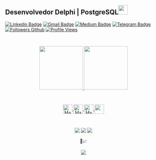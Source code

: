 ## Desenvolvedor Delphi | PostgreSQL<img src="https://media.giphy.com/media/WUlplcMpOCEmTGBtBW/giphy.gif" width="30">
[![Linkedin Badge](https://img.shields.io/badge/-Linkedin-blue?style=flat&logo=Linkedin&logoColor=white&link=https://www.linkedin.com/in/madson-mendes-bba177163/)](https://www.linkedin.com/in/madson-mendes-bba177163/)
[![Gmail Badge](https://img.shields.io/badge/-Gmail-c14438?style=flat&logo=gmail&logoColor=white&link=mailto:antoniojmsjr@gmail.com)](mailto:antoniojmsjr@gmail)
[![Medium Badge](https://img.shields.io/badge/-Medium-fa6132?style=flat&logo=medium&logoColor=white&link=https://medium.com/@antoniojmsjr)](https://medium.com/@antoniojmsjr)
[![Telegram Badge](https://img.shields.io/badge/-Telegram-blue?style=flat&logo=telegram&logoColor=white&link=https://t.me/antoniojmsjr)](https://t.me/antoniojmsjr)
[![Followers Github](https://img.shields.io/github/followers/antoniojmsjr?label=Followers)](https://github.com/antoniojmsjr)
[![Profile Views](https://komarev.com/ghpvc/?username=antoniojmsjr&label=Profile%20views&color=0e75b6&style=flat)](https://github.com/antoniojmsjr)

<br/>

<div align="center">
  <p align="center">
  <a href="https://github.com/madsonmendes87">
  <img height="140em" src="https://github-readme-stats.vercel.app/api?username=madsonmendes87&show_icons=true&theme=react&include_all_commits=true&count_private=true"/>
  <img height="140em" src="https://github-readme-stats.vercel.app/api/top-langs/?username=madsonmendes87&layout=compact&langs_count=7&theme=react"/>
   </p>
</div>
<div style="display: inline_block"><br>
  <p align="center">
  <img align="center" alt="Madson-HTML" width="30" src="https://cdn.jsdelivr.net/gh/devicons/devicon/icons/html5/html5-original.svg">
  <img align="center" alt="Madson-CSS" width="30" src="https://cdn.jsdelivr.net/gh/devicons/devicon/icons/css3/css3-original.svg">
  <img align="center" alt="Madson-Js" width="30" src="https://cdn.jsdelivr.net/gh/devicons/devicon/icons/javascript/javascript-original.svg">
  <img align="center" height="30" width="30" src="https://img.icons8.com/officel/40/000000/delphi-ide.png"> 
  </p>
</div><br>
  
  <div>
  <p align="center">
  <a href = "mailto:madsonmendes87@gmail.com"><img src="https://img.shields.io/badge/-Gmail-%23333?style=for-the-badge&logo=gmail&logoColor=white" target="_blank"></a>
  <a href="https://www.linkedin.com/in/madson-mendes-bba177163/" target="_blank"><img src="https://img.shields.io/badge/-LinkedIn-%230077B5?style=for-the-badge&logo=linkedin&logoColor=white" target="_blank"></a> 
  <a href="http://api.whatsapp.com/send?phone=5586999160860"><img src="https://img.shields.io/badge/WhatsApp-25D366?style=for-the-badge&logo=whatsapp&logoColor=white" target="_blank"></a>
  </p>
 </div>
 <p align="center"> 
  📝📈 <br>
 <p align="center"> 
   <img alingn="center" src="https://profile-counter.glitch.me/madsonmendes87/count.svg" />
 </p>
</p>

